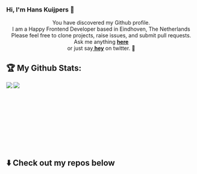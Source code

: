 ### Hi, I'm Hans Kuijpers 👋

<p align="center"> 
You have discovered my Github profile. <br>
I am a Happy Frontend Developer based in Eindhoven, The Netherlands<br/>
Please feel free to clone projects, raise issues, and submit pull requests. <br>
Ask me anything <a href="https://github.com/hans2103/hans2103/issues/new"><b>here</b></a><br>
or just say<a href="https://twitter.com/intent/tweet?url=https%3A%2F%2Fgithub.com%2Fhans2103&text=Hi%20@hans2103%2C%20saying%20hi%20from%20your%20GitHub%21">
<b>hey</b></a> on twitter. 🙂 </p>


## :trophy: My Github Stats:
<div>
<a href="https://readme-stats-cfgj2cxdy.vercel.app/api?username=hans2103&count_private=true&show_icons=true&theme=tokyonight">
  <img  align="left" src="https://readme-stats-cfgj2cxdy.vercel.app/api?username=hans2103&count_private=true&show_icons=true&theme=tokyonight" />
</a>
<a href="https://readme-stats-cfgj2cxdy.vercel.app/api/top-langs/?username=hans2103&hide=php&theme=tokyonight">
  <img align="left" src="https://readme-stats-cfgj2cxdy.vercel.app/api/top-langs/?username=hans2103&hide=php&theme=tokyonight" />
</a>
</div>

<br/><br/><br/><br/><br/><br/><br/><br/><br/><br/>

## :arrow_down: Check out my repos below

<!--
**hans2103/hans2103** is a ✨ _special_ ✨ repository because its `README.md` (this file) appears on your GitHub profile.

Here are some ideas to get you started:

- 🔭 I’m currently working on ...
- 🌱 I’m currently learning ...
- 👯 I’m looking to collaborate on ...
- 🤔 I’m looking for help with ...
- 💬 Ask me about ...
- 📫 How to reach me: ...
- 😄 Pronouns: ...
- ⚡ Fun fact: ...
-->
